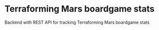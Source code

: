 # Terraforming Mars boardgame stats

Backend with REST API for tracking Terraforming Mars boardgame stats
